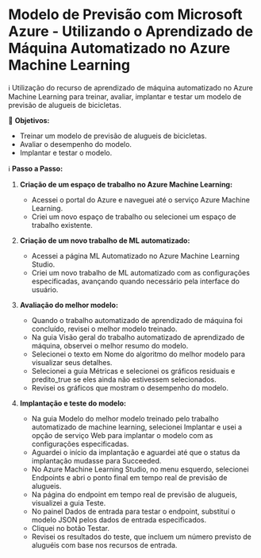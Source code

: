 # Modelo de Previsão com Microsoft Azure - Utilizando o Aprendizado de Máquina Automatizado no Azure Machine Learning

ℹ️ Utilização do recurso de aprendizado de máquina automatizado no Azure Machine Learning para treinar, avaliar, implantar e testar um modelo de previsão de alugueis de bicicletas.

📝 **Objetivos:**
- Treinar um modelo de previsão de alugueis de bicicletas.
- Avaliar o desempenho do modelo.
- Implantar e testar o modelo.

ℹ️ **Passo a Passo:**

1. **Criação de um espaço de trabalho no Azure Machine Learning:**
   - Acessei o portal do Azure e naveguei até o serviço Azure Machine Learning.
   - Criei um novo espaço de trabalho ou selecionei um espaço de trabalho existente.

2. **Criação de um novo trabalho de ML automatizado:**
   - Acessei a página ML Automatizado no Azure Machine Learning Studio.
   - Criei um novo trabalho de ML automatizado com as configurações especificadas, avançando quando necessário pela interface do usuário.

3. **Avaliação do melhor modelo:**
   - Quando o trabalho automatizado de aprendizado de máquina foi concluído, revisei o melhor modelo treinado.
   - Na guia Visão geral do trabalho automatizado de aprendizado de máquina, observei o melhor resumo do modelo.
   - Selecionei o texto em Nome do algoritmo do melhor modelo para visualizar seus detalhes.
   - Selecionei a guia Métricas e selecionei os gráficos residuais e predito_true se eles ainda não estivessem selecionados.
   - Revisei os gráficos que mostram o desempenho do modelo.

4. **Implantação e teste do modelo:**
   - Na guia Modelo do melhor modelo treinado pelo trabalho automatizado de machine learning, selecionei Implantar e usei a opção de serviço Web para implantar o modelo com as configurações especificadas.
   - Aguardei o início da implantação e aguardei até que o status da implantação mudasse para Succeeded.
   - No Azure Machine Learning Studio, no menu esquerdo, selecionei Endpoints e abri o ponto final em tempo real de previsão de alugueis.
   - Na página do endpoint em tempo real de previsão de alugueis, visualizei a guia Teste.
   - No painel Dados de entrada para testar o endpoint, substituí o modelo JSON pelos dados de entrada especificados.
   - Cliquei no botão Testar.
   - Revisei os resultados do teste, que incluem um número previsto de aluguéis com base nos recursos de entrada.
